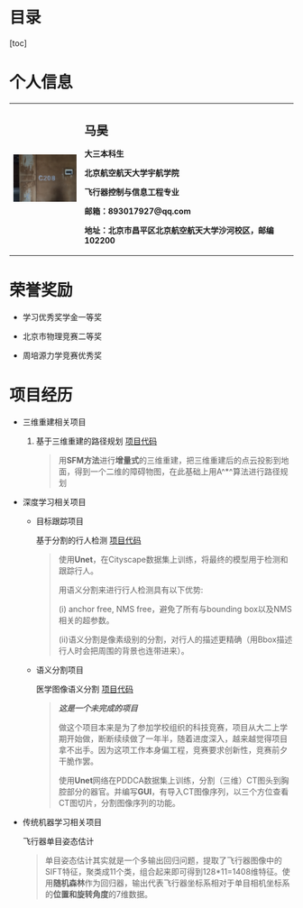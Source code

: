 # 目录

[toc]

# 个人信息

<table border="0">
  <tr>    
    <td width="25%">
      <img src="/profile.jpg" width="100%">
    </td>
    <td width="75%">
      <h2>马昊</h2>
      <p><b>大三本科生</b></p>
      <p><b>北京航空航天大学宇航学院</b></p>
      <p><b>飞行器控制与信息工程专业</b></p>
      <p><b>邮箱：893017927@qq.com</b></p>
      <p><b>地址：北京市昌平区北京航空航天大学沙河校区，邮编102200</b></p>
    </td>
  </tr>
</table>


# 荣誉奖励

- 学习优秀奖学金一等奖

- 北京市物理竞赛二等奖

- 周培源力学竞赛优秀奖

  

# 项目经历

- 三维重建相关项目

  1. 基于三维重建的路径规划	[项目代码](https://marroh.github.io/)

     > 用**SFM方法**进行**增量式**的三维重建，把三维重建后的点云投影到地面，得到一个二维的障碍物图，在此基础上用A^*^算法进行路径规划



- 深度学习相关项目

  - 目标跟踪项目

    基于分割的行人检测	[项目代码](https://marroh.github.io/)

    >使用**Unet**，在Cityscape数据集上训练，将最终的模型用于检测和跟踪行人。
    >
    >用语义分割来进行行人检测具有以下优势: 
    >
    >(i) anchor free, NMS free，避免了所有与bounding box以及NMS相关的超参数。 
    >
    >(ii)语义分割是像素级别的分割，对行人的描述更精确（用Bbox描述行人时会把周围的背景也连带进来）。

  - 语义分割项目

    医学图像语义分割	[项目代码](https://marroh.github.io/)

    > ***这是一个未完成的项目***
    >
    > 做这个项目本来是为了参加学校组织的科技竞赛，项目从大二上学期开始做，断断续续做了一年半，随着进度深入，越来越觉得项目拿不出手。因为这项工作本身偏工程，竞赛要求创新性，竞赛前夕干脆作罢。
    >
    > 使用**Unet**网络在PDDCA数据集上训练，分割（三维）CT图头到胸腔部分的器官。并编写**GUI**，有导入CT图像序列，以三个方位查看CT图切片，分割图像序列的功能。



- 传统机器学习相关项目

  飞行器单目姿态估计

  >单目姿态估计其实就是一个多输出回归问题，提取了飞行器图像中的SIFT特征，聚类成11个类，组合起来即可得到128*11=1408维特征。使用**随机森林**作为回归器，输出代表飞行器坐标系相对于单目相机坐标系的**位置和旋转角度**的7维数据。
